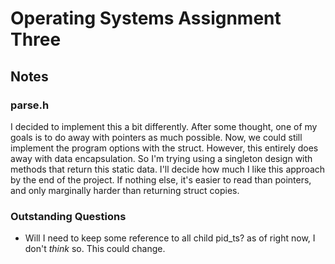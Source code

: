 # Operating Systems Assignment Three


## Notes

### parse.h
I decided to implement this a bit differently. After some thought, one of my goals is to 
do away with pointers as much possible. Now, we could still implement the program options
with the struct. However, this entirely does away with data encapsulation. So I'm trying
using a singleton design with methods that return this static data. I'll decide how much
I like this approach by the end of the project. If nothing else, it's easier to read than
pointers, and only marginally harder than returning struct copies. 


### Outstanding Questions
- Will I need to keep some reference to all child pid_ts? as of right now, I don't *think*
so. This could change.